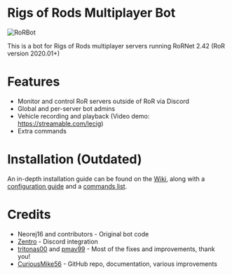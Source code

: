 # Rigs of Rods Multiplayer Bot

![RoRBot](https://i.imgur.com/wUJdzYp.png)

This is a bot for Rigs of Rods multiplayer servers running RoRNet 2.42 (RoR version 2020.01+)

# Features

- Monitor and control RoR servers outside of RoR via Discord
- Global and per-server bot admins 
- Vehicle recording and playback (Video demo: https://streamable.com/lecig)
- Extra commands 

# Installation (Outdated)

An in-depth installation guide can be found on the [Wiki](https://github.com/CuriousMike56/RoRServerBot/wiki), along with a [configuration guide](https://github.com/CuriousMike56/RoRServerBot/wiki/Configuration) and a [commands list](https://github.com/CuriousMike56/RoRServerBot/wiki/Commands).

# Credits

- Neorej16 and contributors - Original bot code 
- [Zentro](https://github.com/Zentro) - Discord integration
- [tritonas00](https://github.com/tritonas00) and [pmav99](https://github.com/pmav99) - Most of the fixes and improvements, thank you!
- [CuriousMike56](https://github.com/CuriousMike56/) - GitHub repo, documentation, various improvements


